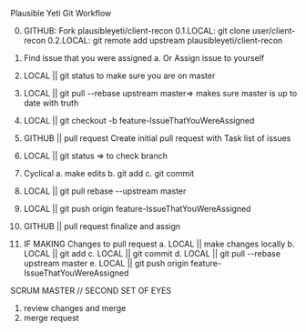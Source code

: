 Plausible Yeti Git Workflow

0. GITHUB: Fork plausibleyeti/client-recon
0.1.LOCAL: git clone user/client-recon
0.2.LOCAL: git remote add upstream plausibleyeti/client-recon


1. Find issue that you were assigned
  a. Or Assign issue to yourself
1. LOCAL || git status to make sure you are on master
1. LOCAL || git pull --rebase upstream master=> makes sure master is up to date with truth
1. LOCAL || git checkout -b feature-IssueThatYouWereAssigned
1. GITHUB || pull request Create initial pull request with Task list of issues
1. LOCAL || git status => to check branch
1. Cyclical
  a. make edits
  b. git add
  c. git commit
1. LOCAL || git pull rebase --upstream master
1. LOCAL || git push origin feature-IssueThatYouWereAssigned
1. GITHUB || pull request finalize and assign
1. IF MAKING Changes to pull request
  a. LOCAL || make changes locally
  b. LOCAL || git add
  c. LOCAL || git commit
  d. LOCAL || git pull --rebase upstream master
  e. LOCAL || git push origin feature-IssueThatYouWereAssigned




SCRUM MASTER // SECOND SET OF EYES
1. review changes and merge
1. merge request
